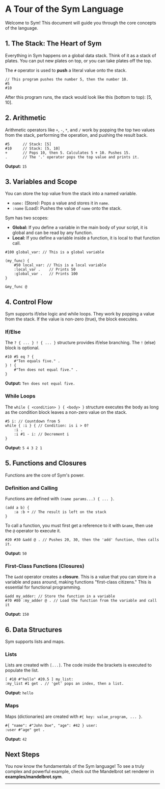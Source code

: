 # A Tour of the Sym Language

Welcome to Sym! This document will guide you through the core concepts of the language.

## 1. The Stack: The Heart of Sym

Everything in Sym happens on a global data stack. Think of it as a stack of plates. You can put new plates on top, or you can take plates off the top.

The `#` operator is used to **push** a literal value onto the stack.

```sym
// This program pushes the number 5, then the number 10.
#5
#10
```

After this program runs, the stack would look like this (bottom to top): [5, 10].

## 2. Arithmetic

Arithmetic operators like `+`, `-`, `*`, and `/` work by popping the top two values from the stack, performing the operation, and pushing the result back.

```sym
#5      // Stack: [5]
#10     // Stack: [5, 10]
+       // Pops 10, then 5. Calculates 5 + 10. Pushes 15.
.       // The '.' operator pops the top value and prints it.
```

**Output:** `15`

## 3. Variables and Scope

You can store the top value from the stack into a named variable.

* `name:` (Store): Pops a value and stores it in `name`.
* `:name` (Load): Pushes the value of `name` onto the stack.

Sym has two scopes:

* **Global:** If you define a variable in the main body of your script, it is global and can be read by any function.
* **Local:** If you define a variable inside a function, it is local to that function call.

```sym
#100 global_var: // This is a global variable

(my_func) {
    #50 local_var: // This is a local variable
    :local_var .    // Prints 50
    :global_var .   // Prints 100
}

&my_func @
```

## 4. Control Flow

Sym supports if/else logic and while loops. They work by popping a value from the stack. If the value is non-zero (true), the block executes.

### If/Else

The `? { ... } ! { ... }` structure provides if/else branching. The `!` (else) block is optional.

```sym
#10 #5 eq ? {
    #"Ten equals five." .
} ! {
    #"Ten does not equal five." .
}
```

**Output:** `Ten does not equal five.`

### While Loops

The `while { <condition> } { <body> }` structure executes the body as long as the condition block leaves a non-zero value on the stack.

```sym
#5 i: // Countdown from 5
while { :i } { // Condition: is i > 0?
    :i .
    :i #1 - i: // Decrement i
}
```

**Output:** `5 4 3 2 1`

## 5. Functions and Closures

Functions are the core of Sym's power.

### Definition and Calling

Functions are defined with `(name params...) { ... }`.

```sym
(add a b) {
    :a :b + // The result is left on the stack
}
```

To call a function, you must first get a reference to it with `&name`, then use the `@` operator to execute it.

```sym
#20 #30 &add @ . // Pushes 20, 30, then the 'add' function, then calls it.
```

**Output:** `50`

### First-Class Functions (Closures)

The `&add` operator creates a **closure**. This is a value that you can store in a variable and pass around, making functions "first-class citizens." This is essential for functional programming.

```sym
&add my_adder: // Store the function in a variable
#70 #80 :my_adder @ . // Load the function from the variable and call it
```

**Output:** `150`

## 6. Data Structures

Sym supports lists and maps.

### Lists

Lists are created with `[...]`. The code inside the brackets is executed to populate the list.

```sym
[ #10 #"hello" #20.5 ] my_list:
:my_list #1 get . // 'get' pops an index, then a list.
```

**Output:** `hello`

### Maps

Maps (dictionaries) are created with `#{ key: value_program, ... }`.

```sym
#{ "name": #"John Doe", "age": #42 } user:
:user #"age" get .
```

**Output:** `42`

## Next Steps

You now know the fundamentals of the Sym language! To see a truly complex and powerful example, check out the Mandelbrot set renderer in **examples/mandelbrot.sym**.

---
